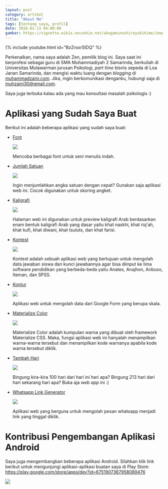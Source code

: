 ```yaml
---
layout: post
category: artikel
title: "About Me"
tags: [tentang saya, profil]
date: 2018-01-13 04:00:00
gambar: https://vignette.wikia.nocookie.net/akagaminoshirayukihime/images/d/da/Ep01snap4.png/revision/latest?cb=20160209160224
---
```


{% include youtube.html id="BzZroxr5IDQ" %}

Perkenalkan, nama saya adalah Zen, pemilik blog ini. Saya saat ini berprofesi sebagai guru di SMA Muhammadiyah 2 Samarinda, berkuliah di Universitas Mulawarman jurusan Psikologi, _part time_ bisnis sepeda di Loa Janan Samarinda, dan mengisi waktu luang dengan _blogging_ di [muhammadzaini.com](http://muhammadzaini.com). Jika, ingin berkomunikasi denganku, hubungi saja di [muhzaini30@gmail.com](mailto:muhzaini30@gmail.com).

Saya juga terbuka kalau ada yang mau konsultasi masalah psikologis :)

# Aplikasi yang Sudah Saya Buat

Berikut ini adalah beberapa aplikasi yang sudah saya buat:

- [Font](/font)

	![](https://s25.postimg.org/4vvgoyr3z/Screenshot_from_2018-02-02_14_44_14.png)

	Mencoba berbagai font untuk seni menulis indah.

- [Jumlah Satuan](/jumlah-satuan)

	![](https://s25.postimg.org/pav5ryxov/Screenshot_from_2018-02-20_00_20_37.png)

	Ingin menjumlahkan angka satuan dengan cepat? Gunakan saja aplikasi web ini. Cocok digunakan untuk skoring angket.

- [Kaligrafi](/kaligrafi)

	![](https://s25.postimg.org/et6hi5w6n/Screenshot_from_2018-02-02_14_49_18.png)

	Halaman web ini digunakan untuk preview kaligrafi Arab berdasarkan enam bentuk kaligrafi Arab yang dasar yaitu khat naskhi, khat riq'ah, khat kufi, khat diwani, khat tsuluts, dan khat farisi.

- [Kontest](/kontest)

	![](https://s25.postimg.org/z1p9q3gdr/Screenshot_from_2018-02-02_09_21_26.png)

	Kontest adalah sebuah aplikasi web yang bertujuan untuk mengolah data jawaban siswa dan kunci jawabannya agar bisa diinput ke lima software pendidikan yang berbeda-beda yaitu Anates, Anajhon, Anbuso, Iteman, dan SPSS.

- [Kontur](/kontur)

	![](https://s25.postimg.org/mpvk3zru7/Screenshot_from_2018-02-02_16_46_04.png)

	Aplikasi web untuk mengolah data dari Google Form yang berupa skala.

- [Materialize Color](/color30)

	![](https://s25.postimg.org/ormuqxitb/Screenshot_from_2018-02-02_09_29_56.png)

	Materialize Color adalah kumpulan warna yang dibuat oleh framework Materialize CSS. Maka, fungsi aplikasi web ini hanyalah menampilkan warna-warna tersebut dan menampilkan kode warnanya apabila kode warna tersebut diklik.

- [Tambah Hari](/tambah-hari)

	![](https://s25.postimg.org/x0np8974v/Screenshot_from_2018-02-17_14_04_27.png)

	Bingung kira-kira 100 hari dari hari ini hari apa? Bingung 213 hari dari hari sekarang hari apa? Buka aja _web app_ ini :)

- [Whatsapp Link Generator](/wa)

	![](https://s25.postimg.org/4x0t4svvz/Screenshot_from_2018-02-02_09_27_13.png)

	Aplikasi web yang berguna untuk mengolah pesan whatsapp menjadi link yang tinggal diklik.

# Kontribusi Pengembangan Aplikasi Android

Saya juga mengembangkan beberapa aplikasi Android. Silahkan klik link berikut untuk mengunjungi aplikasi-aplikasi buatan saya di Play Store: <https://play.google.com/store/apps/dev?id=6751907367958089476>

![](https://s25.postimg.org/vuheknj0v/Screenshot_from_2018-02-04_13_58_03.png)